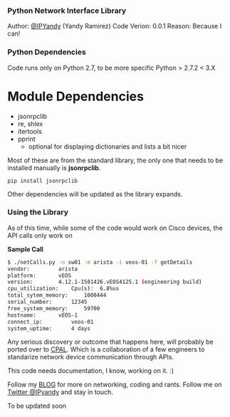 ### Python Network Interface Library

Author:             [@IPYandy](https://twitter.com/IPyandy) (Yandy Ramirez)
Code Verion:    	0.0.1
Reason:             Because I can!

### Python Dependencies

Code runs only on Python 2.7, to be more specific Python > 2.7.2 < 3.X

# Module Dependencies

* jsonrpclib
* re, shlex
* itertools
* pprint 
	* optional for displaying dictionaries and lists a bit nicer

Most of these are from the standard library, the only one that needs to be installed manually is **jsonrpclib**.

```shell
pip install jsonrpclib
```

Other dependencies will be updated as the library expands.

### Using the Library

As of this time, while some of the code would work on Cisco devices, the API calls only work on 


**Sample Call**
```bash
$ ./netCalls.py -n sw01 -m arista -i veos-01 -f getDetails
vendor:         arista
platform:       vEOS
version:        4.12.1-1581426.vEOS4125.1 (engineering build)
cpu_utilization:    Cpu(s):  6.8%us
total_sytem_memory:     1000444
serial_number:      12345
free_system_memory:     59700
hostname:       vEOS-1
connect_ip:         veos-01
system_uptime:      4 days
```

Any serious discovery or outcome that happens here, will probably be ported over to [CPAL](https://github.com/jedelman8/cpal). Which is a collaboration of a few engineers to standarize network device communication through APIs.

This code needs documentation, I know, working on it. :)

Follow my [BLOG](http://ipyandy.net) for more on networking, coding and rants.
Follow me on [Twitter @IPyandy](http://twitter.com/IPyandy) and stay in touch.

To be updated soon